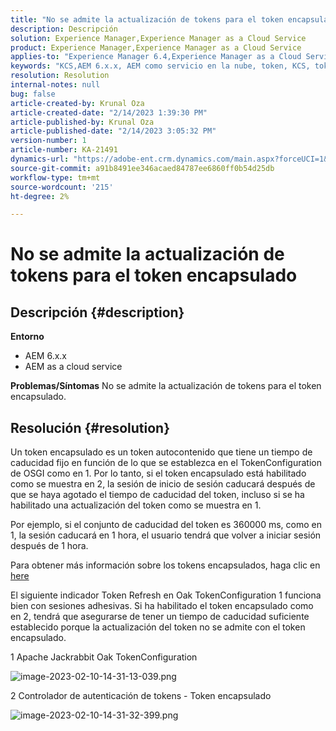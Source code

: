 ```yaml
---
title: "No se admite la actualización de tokens para el token encapsulado"
description: Descripción
solution: Experience Manager,Experience Manager as a Cloud Service
product: Experience Manager,Experience Manager as a Cloud Service
applies-to: "Experience Manager 6.4,Experience Manager as a Cloud Service,Experience Manager 6.5"
keywords: "KCS,AEM 6.x.x, AEM como servicio en la nube, token, KCS, token encapsulado"
resolution: Resolution
internal-notes: null
bug: false
article-created-by: Krunal Oza
article-created-date: "2/14/2023 1:39:30 PM"
article-published-by: Krunal Oza
article-published-date: "2/14/2023 3:05:32 PM"
version-number: 1
article-number: KA-21491
dynamics-url: "https://adobe-ent.crm.dynamics.com/main.aspx?forceUCI=1&pagetype=entityrecord&etn=knowledgearticle&id=6c881cfc-6cac-ed11-aad1-6045bd006793"
source-git-commit: a91b8491ee346acaed84787ee6860ff0b54d25db
workflow-type: tm+mt
source-wordcount: '215'
ht-degree: 2%

---
```


# No se admite la actualización de tokens para el token encapsulado

## Descripción {#description}

<b>Entorno</b>
- AEM 6.x.x
- AEM as a cloud service



<b>Problemas/Síntomas</b>
No se admite la actualización de tokens para el token encapsulado.




## Resolución {#resolution}


Un token encapsulado es un token autocontenido que tiene un tiempo de caducidad fijo en función de lo que se establezca en el TokenConfiguration de OSGI como en 1. Por lo tanto, si el token encapsulado está habilitado como se muestra en 2, la sesión de inicio de sesión caducará después de que se haya agotado el tiempo de caducidad del token, incluso si se ha habilitado una actualización del token como se muestra en 1.

Por ejemplo, si el conjunto de caducidad del token es 360000 ms, como en 1, la sesión caducará en 1 hora, el usuario tendrá que volver a iniciar sesión después de 1 hora.

Para obtener más información sobre los tokens encapsulados, haga clic en [here](https://experienceleague.adobe.com/docs/experience-manager-64/administering/security/encapsulated-token.html?lang=en)

El siguiente indicador Token Refresh en Oak TokenConfiguration 1 funciona bien con sesiones adhesivas. Si ha habilitado el token encapsulado como en 2, tendrá que asegurarse de tener un tiempo de caducidad suficiente establecido porque la actualización del token no se admite con el token encapsulado.



1 Apache Jackrabbit Oak TokenConfiguration

![image-2023-02-10-14-31-13-039.png](https://jira.corp.adobe.com/secure/attachment/9633655/image-2023-02-10-14-31-13-039.png)

2 Controlador de autenticación de tokens - Token encapsulado



![image-2023-02-10-14-31-32-399.png](https://jira.corp.adobe.com/secure/attachment/9633654/image-2023-02-10-14-31-32-399.png)


